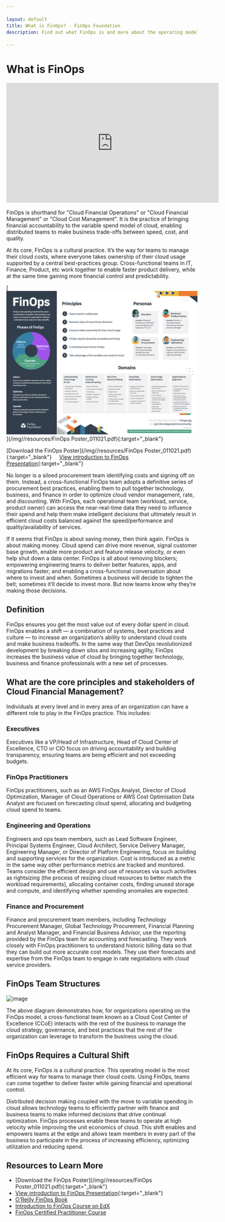 ```yaml
---

layout: default
title: What is FinOps? - FinOps Foundation
description: Find out what FinOps is and more about the operating model for the cloud. Understand the three phases of FinOps - Inform, Optimize and Operate.

---
```


# What is FinOps

<div class="videoWrapper mb-10">
	<iframe width="560" height="315" src="https://www.youtube.com/embed/VDrcgEne6lU" title="YouTube video player" frameborder="0" allow="accelerometer; autoplay; clipboard-write; encrypted-media; gyroscope; picture-in-picture" allowfullscreen></iframe>
</div>

FinOps is shorthand for "Cloud Financial Operations" or "Cloud Financial Management" or "Cloud Cost Management". It is the practice of bringing financial accountability to the variable spend model of cloud, enabling distributed teams to make business trade-offs between speed, cost, and quality.

At its core, FinOps is a cultural practice. It’s the way for teams to manage their cloud costs, where everyone takes ownership of their cloud usage supported by a central best-practices group. Cross-functional teams in IT, Finance, Product, etc work together to enable faster product delivery, while at the same time gaining more financial control and predictability.


[![FinOps Poster](/img/resources/finops-poster.png)](/img//resources/FinOps Poster_011021.pdf){:target="_blank"}


[Download the FinOps Poster](/img//resources/FinOps Poster_011021.pdf){:target="_blank"} &nbsp;&nbsp;&nbsp; [View introduction to FinOps Presentation](https://docs.google.com/presentation/d/1gt9ev4OU79-N0tkkdx78rrZM0jJPuxQqlL6pCImL4ww/edit?usp=sharing){:target="_blank"}

No longer is a siloed procurement team identifying costs and signing off on them. Instead, a cross-functional FinOps team adopts a definitive series of procurement best practices, enabling them to pull together technology, business, and finance in order to optimize cloud vendor management, rate, and discounting. With FinOps, each operational team (workload, service, product owner) can access the near-real-time data they need to influence their spend and help them make intelligent decisions that ultimately result in efficient cloud costs balanced against the speed/performance and quality/availability of services.

If it seems that FinOps is about saving money, then think again. FinOps is about making money. Cloud spend can drive more revenue, signal customer base growth, enable more product and feature release velocity, or even help shut down a data center. FinOps is all about removing blockers; empowering engineering teams to deliver better features, apps, and migrations faster; and enabling a cross-functional conversation about where to invest and when. Sometimes a business will decide to tighten the belt; sometimes it’ll decide to invest more. But now teams know why they’re making those decisions.

## Definition

FinOps ensures you get the most value out of every dollar spent in cloud. FinOps enables a shift — a combination of systems, best practices and culture — to increase an organization’s ability to understand cloud costs and make business tradeoffs. In the same way that DevOps revolutionized development by breaking down silos and increasing agility, FinOps increases the business value of cloud by bringing together technology, business and finance professionals with a new set of processes.

## What are the core principles and stakeholders of Cloud Financial Management?
Individuals at every level and in every area of an organization can have a different role to play in the FinOps practice. This includes:

### Executives
Executives like a VP/Head of Infrastructure, Head of Cloud Center of Excellence, CTO or CIO focus on driving accountability and building transparency, ensuring teams are being efficient and not exceeding budgets.

### FinOps Practitioners
FinOps practitioners, such as an AWS FinOps Analyst, Director of Cloud Optimization, Manager of Cloud Operations or AWS Cost Optimisation Data Analyst are focused on forecasting cloud spend, allocating and budgeting cloud spend to teams.

### Engineering and Operations
Engineers and ops team members, such as Lead Software Engineer, Principal Systems Engineer, Cloud Architect, Service Delivery Manager, Engineering Manager, or Director of Platform Engineering, focus on building and supporting services for the organization. Cost is introduced as a metric in the same way other performance metrics are tracked and monitored. Teams consider the efficient design and use of resources via such activities as rightsizing (the process of resizing cloud resources to better match the workload requirements), allocating container costs, finding unused storage and compute, and identifying whether spending anomalies are expected.

### Finance and Procurement
Finance and procurement team members, including Technology Procurement Manager, Global Technology Procurement, Financial Planning and Analyst Manager, and Financial Business Advisor, use the reporting provided by the FinOps team for accounting and forecasting. They work closely with FinOps practitioners to understand historic billing data so that they can build out more accurate cost models. They use their forecasts and expertise from the FinOps team to engage in rate negotiations with cloud service providers.

## FinOps Team Structures

![image](/img/resources/finops-team-structure.png)

The above diagram demonstrates how, for organizations operating on the FinOps model, a cross-functional team known as a Cloud Cost Center of Excellence (CCoE) interacts with the rest of the business to manage the cloud strategy, governance, and best practices that the rest of the organization can leverage to transform the business using the cloud.

## FinOps Requires a Cultural Shift
At its core, FinOps is a cultural practice. This operating model is the most efficient way for teams to manage their cloud costs. Using FinOps, teams can come together to deliver faster while gaining financial and operational control.

Distributed decision making coupled with the move to variable spending in cloud allows technology teams to efficiently partner with finance and business teams to make informed decisions that drive continual optimization. FinOps processes enable these teams to operate at high velocity while improving the unit economics of cloud. This shift enables and empowers teams at the edge and allows team members in every part of the business to participate in the process of increasing efficiency, optimizing utilization and reducing spend.

## Resources to Learn More

- [Download the FinOps Poster](/img//resources/FinOps Poster_011021.pdf){:target="_blank"}
- [View introduction to FinOps Presentation](https://docs.google.com/presentation/d/1gt9ev4OU79-N0tkkdx78rrZM0jJPuxQqlL6pCImL4ww/edit?usp=sharing){:target="_blank"}
- [O’Reilly FinOps Book](/resources/finops-book)
- [Introduction to FinOps Course on EdX](https://training.linuxfoundation.org/training/introduction-to-finops-lfs175/)
- [FinOps Certified Practitioner Course](/certification/finops-certified-practitioner/)

